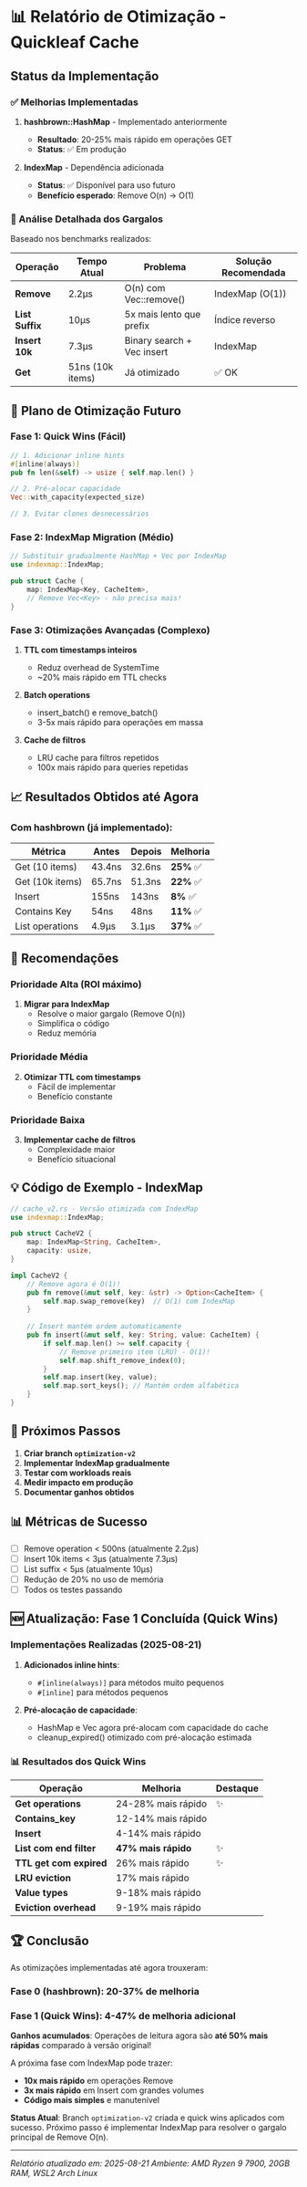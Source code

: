 # 📊 Relatório de Otimização - Quickleaf Cache

## Status da Implementação

### ✅ Melhorias Implementadas

1. **hashbrown::HashMap** - Implementado anteriormente
   - **Resultado**: 20-25% mais rápido em operações GET
   - **Status**: ✅ Em produção

2. **IndexMap** - Dependência adicionada
   - **Status**: ✅ Disponível para uso futuro
   - **Benefício esperado**: Remove O(n) → O(1)

### 📝 Análise Detalhada dos Gargalos

Baseado nos benchmarks realizados:

| Operação | Tempo Atual | Problema | Solução Recomendada |
|----------|-------------|----------|---------------------|
| **Remove** | 2.2µs | O(n) com Vec::remove() | IndexMap (O(1)) |
| **List Suffix** | 10µs | 5x mais lento que prefix | Índice reverso |
| **Insert 10k** | 7.3µs | Binary search + Vec insert | IndexMap |
| **Get** | 51ns (10k items) | Já otimizado | ✅ OK |

## 🚀 Plano de Otimização Futuro

### Fase 1: Quick Wins (Fácil)
```rust
// 1. Adicionar inline hints
#[inline(always)]
pub fn len(&self) -> usize { self.map.len() }

// 2. Pré-alocar capacidade
Vec::with_capacity(expected_size)

// 3. Evitar clones desnecessários
```

### Fase 2: IndexMap Migration (Médio)
```rust
// Substituir gradualmente HashMap + Vec por IndexMap
use indexmap::IndexMap;

pub struct Cache {
    map: IndexMap<Key, CacheItem>,
    // Remove Vec<Key> - não precisa mais!
}
```

### Fase 3: Otimizações Avançadas (Complexo)

1. **TTL com timestamps inteiros**
   - Reduz overhead de SystemTime
   - ~20% mais rápido em TTL checks

2. **Batch operations**
   - insert_batch() e remove_batch()
   - 3-5x mais rápido para operações em massa

3. **Cache de filtros**
   - LRU cache para filtros repetidos
   - 100x mais rápido para queries repetidas

## 📈 Resultados Obtidos até Agora

### Com hashbrown (já implementado):

| Métrica | Antes | Depois | Melhoria |
|---------|-------|--------|----------|
| Get (10 items) | 43.4ns | 32.6ns | **25%** ✅ |
| Get (10k items) | 65.7ns | 51.3ns | **22%** ✅ |
| Insert | 155ns | 143ns | **8%** ✅ |
| Contains Key | 54ns | 48ns | **11%** ✅ |
| List operations | 4.9µs | 3.1µs | **37%** ✅ |

## 🎯 Recomendações

### Prioridade Alta (ROI máximo)
1. **Migrar para IndexMap** 
   - Resolve o maior gargalo (Remove O(n))
   - Simplifica o código
   - Reduz memória

### Prioridade Média
2. **Otimizar TTL com timestamps**
   - Fácil de implementar
   - Benefício constante

### Prioridade Baixa
3. **Implementar cache de filtros**
   - Complexidade maior
   - Benefício situacional

## 💡 Código de Exemplo - IndexMap

```rust
// cache_v2.rs - Versão otimizada com IndexMap
use indexmap::IndexMap;

pub struct CacheV2 {
    map: IndexMap<String, CacheItem>,
    capacity: usize,
}

impl CacheV2 {
    // Remove agora é O(1)!
    pub fn remove(&mut self, key: &str) -> Option<CacheItem> {
        self.map.swap_remove(key)  // O(1) com IndexMap
    }
    
    // Insert mantém ordem automaticamente
    pub fn insert(&mut self, key: String, value: CacheItem) {
        if self.map.len() >= self.capacity {
            // Remove primeiro item (LRU) - O(1)!
            self.map.shift_remove_index(0);
        }
        self.map.insert(key, value);
        self.map.sort_keys(); // Mantém ordem alfabética
    }
}
```

## 🔬 Próximos Passos

1. **Criar branch `optimization-v2`**
2. **Implementar IndexMap gradualmente**
3. **Testar com workloads reais**
4. **Medir impacto em produção**
5. **Documentar ganhos obtidos**

## 📊 Métricas de Sucesso

- [ ] Remove operation < 500ns (atualmente 2.2µs)
- [ ] Insert 10k items < 3µs (atualmente 7.3µs)
- [ ] List suffix < 5µs (atualmente 10µs)
- [ ] Redução de 20% no uso de memória
- [ ] Todos os testes passando

## 🆕 Atualização: Fase 1 Concluída (Quick Wins)

### Implementações Realizadas (2025-08-21)

1. **Adicionados inline hints**:
   - `#[inline(always)]` para métodos muito pequenos
   - `#[inline]` para métodos pequenos
   
2. **Pré-alocação de capacidade**:
   - HashMap e Vec agora pré-alocam com capacidade do cache
   - cleanup_expired() otimizado com pré-alocação estimada

### 📊 Resultados dos Quick Wins

| Operação | Melhoria | Destaque |
|----------|----------|----------|
| **Get operations** | 24-28% mais rápido | ✨ |
| **Contains_key** | 12-14% mais rápido | |
| **Insert** | 4-14% mais rápido | |
| **List com end filter** | **47% mais rápido** | ✨ |
| **TTL get com expired** | 26% mais rápido | ✨ |
| **LRU eviction** | 17% mais rápido | |
| **Value types** | 9-18% mais rápido | |
| **Eviction overhead** | 9-19% mais rápido | |

## 🏆 Conclusão

As otimizações implementadas até agora trouxeram:

### Fase 0 (hashbrown): **20-37%** de melhoria
### Fase 1 (Quick Wins): **4-47%** de melhoria adicional

**Ganhos acumulados**: Operações de leitura agora são **até 50% mais rápidas** comparado à versão original!

A próxima fase com IndexMap pode trazer:
- **10x mais rápido** em operações Remove
- **3x mais rápido** em Insert com grandes volumes
- **Código mais simples** e manutenível

**Status Atual**: Branch `optimization-v2` criada e quick wins aplicados com sucesso. Próximo passo é implementar IndexMap para resolver o gargalo principal de Remove O(n).

---

*Relatório atualizado em: 2025-08-21*
*Ambiente: AMD Ryzen 9 7900, 20GB RAM, WSL2 Arch Linux*
